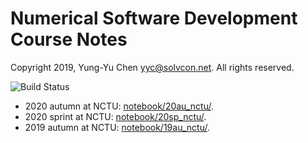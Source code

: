 # Numerical Software Development Course Notes

Copyright 2019, Yung-Yu Chen <yyc@solvcon.net>.  All rights reserved.

![Build Status](https://github.com/yungyuc/nsd/workflows/primary/badge.svg)

* 2020 autumn at NCTU: [notebook/20au_nctu/](notebook/20au_nctu/index.ipynb).
* 2020 sprint at NCTU: [notebook/20sp_nctu/](notebook/20sp_nctu/index.ipynb).
* 2019 autumn at NCTU: [notebook/19au_nctu/](notebook/19au_nctu/index.ipynb).
